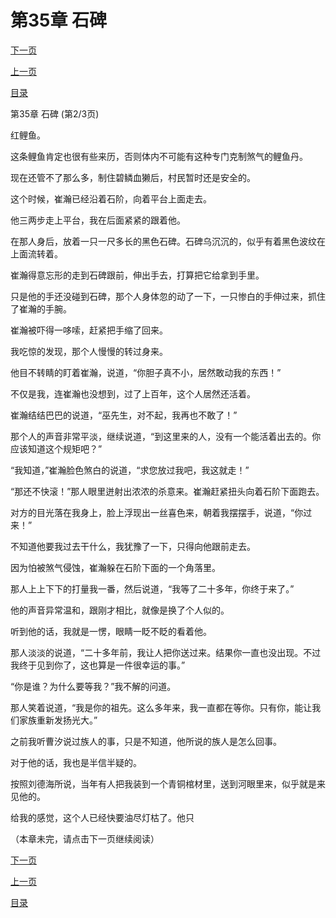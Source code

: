 <h1>第35章    石碑</h1>
            <div><p><a href="./0104_%E7%AC%AC35%E7%AB%A0_%E7%9F%B3%E7%A2%91.md">下一页</a></p><p><a href="./0102_%E7%AC%AC35%E7%AB%A0_%E7%9F%B3%E7%A2%91.md">上一页</a></p><p><a href="../">目录</a></p></div>
            <div><p>第35章    石碑 (第2/3页)</p><p>红鲤鱼。</p><p>这条鲤鱼肯定也很有些来历，否则体内不可能有这种专门克制煞气的鲤鱼丹。</p><p>现在还管不了那么多，制住碧鳞血獭后，村民暂时还是安全的。</p><p>这个时候，崔瀚已经沿着石阶，向着平台上面走去。</p><p>他三两步走上平台，我在后面紧紧的跟着他。</p><p>在那人身后，放着一只一尺多长的黑色石碑。石碑乌沉沉的，似乎有着黑色波纹在上面流转着。</p><p>崔瀚得意忘形的走到石碑跟前，伸出手去，打算把它给拿到手里。</p><p>只是他的手还没碰到石碑，那个人身体忽的动了一下，一只惨白的手伸过来，抓住了崔瀚的手腕。</p><p>崔瀚被吓得一哆嗦，赶紧把手缩了回来。</p><p>我吃惊的发现，那个人慢慢的转过身来。</p><p>他目不转睛的盯着崔瀚，说道，“你胆子真不小，居然敢动我的东西！”</p><p>不仅是我，连崔瀚也没想到，过了上百年，这个人居然还活着。</p><p>崔瀚结结巴巴的说道，“巫先生，对不起，我再也不敢了！”</p><p>那个人的声音非常平淡，继续说道，“到这里来的人，没有一个能活着出去的。你应该知道这个规矩吧？”</p><p>“我知道，”崔瀚脸色煞白的说道，“求您放过我吧，我这就走！”</p><p>“那还不快滚！”那人眼里迸射出浓浓的杀意来。崔瀚赶紧扭头向着石阶下面跑去。</p><p>对方的目光落在我身上，脸上浮现出一丝喜色来，朝着我摆摆手，说道，“你过来！”</p><p>不知道他要我过去干什么，我犹豫了一下，只得向他跟前走去。</p><p>因为怕被煞气侵蚀，崔瀚躲在石阶下面的一个角落里。</p><p>那人上上下下的打量我一番，然后说道，“我等了二十多年，你终于来了。”</p><p>他的声音异常温和，跟刚才相比，就像是换了个人似的。</p><p>听到他的话，我就是一愣，眼睛一眨不眨的看着他。</p><p>那人淡淡的说道，“二十多年前，我让人把你送过来。结果你一直也没出现。不过我终于见到你了，这也算是一件很幸运的事。”</p><p>“你是谁？为什么要等我？”我不解的问道。</p><p>那人笑着说道，“我是你的祖先。这么多年来，我一直都在等你。只有你，能让我们家族重新发扬光大。”</p><p>之前我听曹汐说过族人的事，只是不知道，他所说的族人是怎么回事。</p><p>对于他的话，我也是半信半疑的。</p><p>按照刘德海所说，当年有人把我装到一个青铜棺材里，送到河眼里来，似乎就是来见他的。</p><p>给我的感觉，这个人已经快要油尽灯枯了。他只</p><p>（本章未完，请点击下一页继续阅读）</p></div>
            <div><p><a href="./0104_%E7%AC%AC35%E7%AB%A0_%E7%9F%B3%E7%A2%91.md">下一页</a></p><p><a href="./0102_%E7%AC%AC35%E7%AB%A0_%E7%9F%B3%E7%A2%91.md">上一页</a></p><p><a href="../">目录</a></p></div>